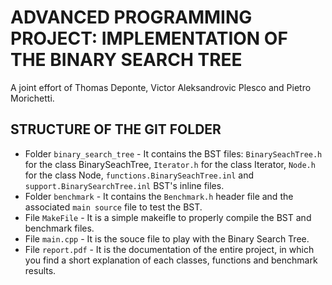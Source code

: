 # ADVANCED PROGRAMMING PROJECT: IMPLEMENTATION OF THE BINARY SEARCH TREE
A joint effort of Thomas Deponte, Victor Aleksandrovic Plesco and Pietro Morichetti.

## STRUCTURE OF THE GIT FOLDER
- Folder `binary_search_tree` - It contains the BST files: `BinarySeachTree.h` for the class BinarySeachTree, `Iterator.h` for the class Iterator, `Node.h` for the class Node, `functions.BinarySeachTree.inl` and `support.BinarySearchTree.inl` BST's inline files.
- Folder `benchmark` - It contains the `Benchmark.h` header file and the associated `main source` file to test the BST.
- File `MakeFile` - It is a simple makeifle to properly compile the BST and benchmark files.
- File `main.cpp` - It is the souce file to play with the Binary Search Tree.
- File `report.pdf` - It is the documentation of the entire project, in which you find a short explanation of each classes, functions and benchmark results. 
